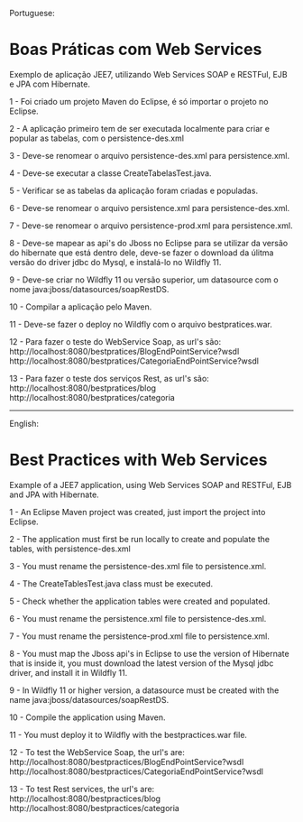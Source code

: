 Portuguese:
# Boas Práticas com Web Services 

Exemplo de aplicação JEE7, utilizando Web Services SOAP e RESTFul, EJB e JPA com Hibernate.

1 - Foi criado um projeto Maven do Eclipse, é só importar o projeto no Eclipse.  

2 - A aplicação primeiro tem de ser executada localmente para criar e popular as tabelas, com o persistence-des.xml 

3 - Deve-se renomear o arquivo persistence-des.xml para persistence.xml.

4 - Deve-se executar a classe CreateTabelasTest.java.

5 - Verificar se as tabelas da aplicação foram criadas e populadas.

6 - Deve-se renomear o arquivo persistence.xml para persistence-des.xml.

7 - Deve-se renomear o arquivo persistence-prod.xml para persistence.xml.

8 - Deve-se mapear as api's do Jboss no Eclipse para se utilizar da versão do hibernate que está dentro dele, deve-se fazer o download da úlitma versão do driver jdbc do Mysql, e instalá-lo no Wildfly 11.

9 - Deve-se criar no Wildfly 11 ou versão superior, um datasource com o nome java:jboss/datasources/soapRestDS.

10 - Compilar a aplicação pelo Maven.

11 - Deve-se fazer o deploy no Wildfly com o arquivo bestpratices.war. 

12 - Para fazer o teste do WebService Soap, as url's são:
http://localhost:8080/bestpratices/BlogEndPointService?wsdl
http://localhost:8080/bestpratices/CategoriaEndPointService?wsdl

13 - Para fazer o teste dos serviços Rest, as url's são:
http://localhost:8080/bestpratices/blog
http://localhost:8080/bestpratices/categoria
_____________________________________________________________________________________________________________________

English:
# Best Practices with Web Services

Example of a JEE7 application, using Web Services SOAP and RESTFul, EJB and JPA with Hibernate.

1 - An Eclipse Maven project was created, just import the project into Eclipse.

2 - The application must first be run locally to create and populate the tables, with persistence-des.xml

3 - You must rename the persistence-des.xml file to persistence.xml.

4 - The CreateTablesTest.java class must be executed.

5 - Check whether the application tables were created and populated.

6 - You must rename the persistence.xml file to persistence-des.xml.

7 - You must rename the persistence-prod.xml file to persistence.xml.

8 - You must map the Jboss api's in Eclipse to use the version of Hibernate that is inside it, you must download the latest version of the Mysql jdbc driver, and install it in Wildfly 11.

9 - In Wildfly 11 or higher version, a datasource must be created with the name java:jboss/datasources/soapRestDS.

10 - Compile the application using Maven.

11 - You must deploy it to Wildfly with the bestpractices.war file.

12 - To test the WebService Soap, the url's are:
http://localhost:8080/bestpractices/BlogEndPointService?wsdl
http://localhost:8080/bestpractices/CategoriaEndPointService?wsdl

13 - To test Rest services, the url's are:
http://localhost:8080/bestpractices/blog
http://localhost:8080/bestpractices/categoria
